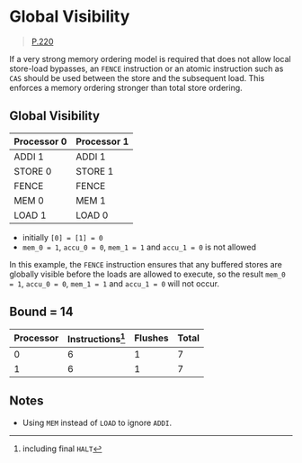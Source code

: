 # Global Visibility

> [P.220](https://www.amd.com/system/files/TechDocs/24593.pdf#page=220)

If a very strong memory ordering model is required that does not allow local store-load bypasses, an `FENCE` instruction or an atomic instruction such as `CAS` should be used between the store and the subsequent load.
This enforces a memory ordering stronger than total store ordering.

## Global Visibility

| Processor 0 | Processor 1 |
| ----------- | ----------- |
| ADDI 1      | ADDI 1      |
| STORE 0     | STORE 1     |
| FENCE       | FENCE       |
| MEM 0       | MEM 1       |
| LOAD 1      | LOAD 0      |

* initially `[0] = [1] = 0`
* `mem_0 = 1`, `accu_0 = 0`, `mem_1 = 1` and `accu_1 = 0` is not allowed

In this example, the `FENCE` instruction ensures that any buffered stores are globally visible before the loads are allowed to execute, so the result `mem_0 = 1`, `accu_0 = 0`, `mem_1 = 1` and `accu_1 = 0` will not occur.

## Bound = 14

| Processor | Instructions[^1]  | Flushes | Total |
| --------- | ----------------  | ------- | ----- |
| 0         | 6                 | 1       | 7     |
| 1         | 6                 | 1       | 7     |

[^1]: including final `HALT`

## Notes

* Using `MEM` instead of `LOAD` to ignore `ADDI`.
